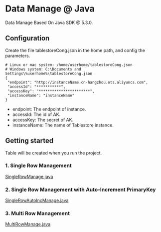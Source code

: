 # Data Manage @ Java

Data Manage Based On Java SDK @ 5.3.0.

## Configuration

Create the file tablestoreCong.json in the home path, and config the parameters.
```
# Linux or mac system: /home/userhome/tablestoreCong.json
# Windows system: C:\Documents and Settings\%userhome%\tablestoreCong.json
{
 "endpoint": "http://instanceName.cn-hangzhou.ots.aliyuncs.com",
 "accessId": "***********",
 "accessKey": "***********************",
 "instanceName": "instanceName"
}
```
- endpoint: The endpoint of instance.
- accessId: The id of AK.
- accessKey: The secret of AK.
- instanceName: The name of Tablestore instance.


## Getting started

Table will be created when you run the project.

### 1. Single Row Management

[SingleRowManage.java](src/main/java/com/aliyun/tablestore/basic/dataManage/SingleRowManage.java)

### 2. Single Row Management with Auto-Increment PrimaryKey

[SingleRowAutoIncManage.java](src/main/java/com/aliyun/tablestore/basic/dataManage/SingleRowAutoIncManage.java)

### 3. Multi Row Management

[MultiRowManage.java](src/main/java/com/aliyun/tablestore/basic/dataManage/MultiRowManage.java)
